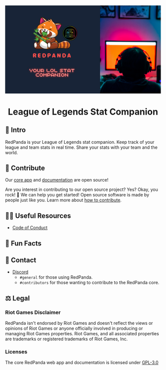 ![Cover Photo](https://github.com/LOLRedPanda/.github/blob/main/images/coverPhoto.png?raw=true)


<h1 align='center'> League of Legends Stat Companion</h1>

## 👋 Intro
RedPanda is your League of Legends stat companion. Keep track of your league and team stats in real time. Share your stats with your team and the world.

## 🌈 Contribute

Our [core app](https://github.com/LOLRedPanda/app-core) and [documentation]() are open source!

Are you interest in contributing to our open source project? Yes? Okay, you rock! 🎸 We can help you get started! Open source software is made by people just like you. Learn more about [how to contribute]().

## 👩‍💻 Useful Resources
- [Code of Conduct](../docs/CODE_OF_CONDUCT.md)

## 🍿 Fun Facts

## 💬 Contact 
- [Discord](https://discord.gg/j2BttbAc)
    - `#general` for those using RedPanda.
    - `#contributors` for those wanting to contribute to the RedPanda core.

## ⚖️ Legal 

### Riot Games Disclaimer
RedPanda isn't endorsed by Riot Games and doesn't reflect the views or opinions of Riot Games or anyone officially involved in producing or managing Riot Games properties. Riot Games, and all associated properties are trademarks or registered trademarks of Riot Games, Inc.

### Licenses
The core RedPanda web app and documentation is licensed under [GPL-3.0](../docs/LICENSE.md)
